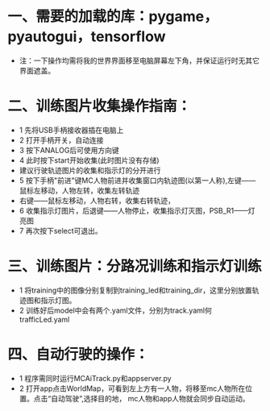# 一、需要的加载的库：pygame，pyautogui，tensorflow

* 注：一下操作均需将我的世界界面移至电脑屏幕左下角，并保证运行时无其它界面遮盖。

# 二、训练图片收集操作指南：
* 1 先将USB手柄接收器插在电脑上
* 2 打开手柄开关，自动连接
* 3 按下ANALOG后可使用方向键
* 4 此时按下start开始收集(此时图片没有存储)
*   建议行驶轨迹图片的收集和指示灯的分开进行
* 5 按下手柄"前进"键MC人物前进并收集窗口内轨迹图(以第一人称),左键——鼠标左移动，人物左转，收集左转轨迹
*   右键——鼠标左移动，人物右转，收集右转轨迹，
* 6 收集指示灯图片，后退键——人物停止，收集指示灯灭图，PSB_R1——灯亮图
* 7 再次按下select可退出。

# 三、训练图片：分路况训练和指示灯训练
* 1 将training中的图像分别复制到training_led和training_dir，这里分别放置轨迹图和指示灯图。
* 2 训练好后model中会有两个.yaml文件，分别为track.yaml何trafficLed.yaml

# 四、自动行驶的操作：
* 1 程序需同时运行MCAiTrack.py和appserver.py
* 2 打开app点击WorldMap，可看到左上方有一人物，将移至mc人物所在位置。点击“自动驾驶”,选择目的地，
     mc人物和app人物就会同步自动运动。


